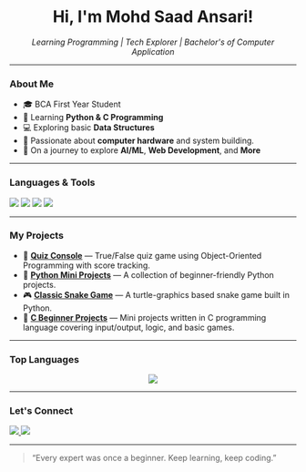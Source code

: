 <h1 align="center">Hi, I'm Mohd Saad Ansari!</h1>

<p align="center">
  <em>Learning Programming | Tech Explorer | Bachelor's of Computer Application  </em>
</p>

---

### **About Me**
- 🎓 BCA First Year Student 
- 🐍 Learning **Python & C Programming**
- 💻 Exploring basic **Data Structures**
- 🔧 Passionate about **computer hardware** and system building.
- 🚀 On a journey to explore **AI/ML**, **Web Development**, and **More**

---

### **Languages & Tools**
<p>
  <img src="https://img.shields.io/badge/Python-3776AB?style=for-the-badge&logo=python&logoColor=white"/>
  <img src="https://img.shields.io/badge/C-2E8B57?style=for-the-badge&logo=c&logoColor=white"/>
  <img src="https://img.shields.io/badge/VSCode-007ACC?style=for-the-badge&logo=visual%20studio%20code&logoColor=white"/>
  <img src="https://img.shields.io/badge/GitHub-181717?style=for-the-badge&logo=github&logoColor=white"/>
</p>

---

### **My Projects**
<ul>
  <li>🧠 <a href="https://github.com/MohdSaad01/Quiz_Console"><strong>Quiz Console</strong></a> — True/False quiz game using Object-Oriented Programming with score tracking.</li>
  <li>🐍 <a href="https://github.com/MohdSaad01/python_mini_projects"><strong>Python Mini Projects</strong></a> — A collection of beginner-friendly Python projects.</li>
  <li>🎮 <a href="https://github.com/MohdSaad01/Classic_Snake"><strong>Classic Snake Game</strong></a> — A turtle-graphics based snake game built in Python.</li>
  <li>💾 <a href="https://github.com/MohdSaad01/C_Beginner_Projects"><strong>C Beginner Projects</strong></a> — Mini projects written in C programming language covering input/output, logic, and basic games.</li>  
</ul>

---

### **Top Languages**
<p align="center">
  <img src="https://github-readme-stats.vercel.app/api/top-langs/?username=MohdSaad01&layout=compact&theme=radical" />
</p>

---

### **Let's Connect**
<p>
  <a href="https://www.linkedin.com/in/mohd-saad-ansari01">
    <img src="https://img.shields.io/badge/LinkedIn-blue?style=for-the-badge&logo=linkedin&logoColor=white" />
  </a>
  <a href="https://github.com/MohdSaad01">
    <img src="https://img.shields.io/badge/GitHub-000?style=for-the-badge&logo=github&logoColor=white" />
  </a>
</p>

---

> “Every expert was once a beginner. Keep learning, keep coding.”
